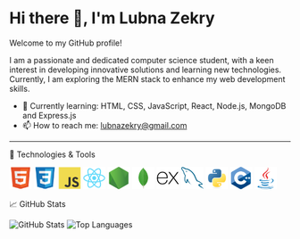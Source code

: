 # Hi there 👋, I'm Lubna Zekry

Welcome to my GitHub profile!

I am a passionate and dedicated computer science student, with a keen interest in developing innovative solutions and learning new technologies. Currently, I am exploring the MERN stack to enhance my web development skills.

- 🌱 Currently learning: HTML, CSS, JavaScript, React, Node.js, MongoDB and Express.js
- 📫 How to reach me: [lubnazekry@gmail.com](mailto:lubnazekry@gmail.com)

---
🔧 Technologies & Tools
<p align="left">
  <img src="https://raw.githubusercontent.com/devicons/devicon/master/icons/html5/html5-original.svg" alt="HTML5" width="40" height="40"/>
  <img src="https://raw.githubusercontent.com/devicons/devicon/master/icons/css3/css3-original.svg" alt="CSS3" width="40" height="40"/>
  <img src="https://raw.githubusercontent.com/devicons/devicon/master/icons/javascript/javascript-original.svg" alt="JavaScript" width="40" height="40"/>
  <img src="https://raw.githubusercontent.com/devicons/devicon/master/icons/react/react-original.svg" alt="React" width="40" height="40"/>
  <img src="https://raw.githubusercontent.com/devicons/devicon/master/icons/nodejs/nodejs-original.svg" alt="Node.js" width="40" height="40"/>
  <img src="https://raw.githubusercontent.com/devicons/devicon/master/icons/mongodb/mongodb-original.svg" alt="MongoDB" width="40" height="40"/>
  <img src="https://raw.githubusercontent.com/devicons/devicon/master/icons/express/express-original.svg" alt="Express.js" width="40" height="40"/>
  <img src="https://raw.githubusercontent.com/devicons/devicon/master/icons/mysql/mysql-original.svg" alt="MySQL" width="40" height="40"/>
  <img src="https://raw.githubusercontent.com/devicons/devicon/master/icons/python/python-original.svg" alt="Python" width="40" height="40"/>
  <img src="https://raw.githubusercontent.com/devicons/devicon/master/icons/cplusplus/cplusplus-original.svg" alt="C++" width="40" height="40"/>
  <img src="https://raw.githubusercontent.com/devicons/devicon/master/icons/java/java-original.svg" alt="Java" width="40" height="40"/>
</p>
📈 GitHub Stats
<p align="left">
  <img src="https://github-readme-stats.vercel.app/api?username=Lubna-0&show_icons=true&theme=radical" alt="GitHub Stats" />
  <img src="https://github-readme-stats.vercel.app/api/top-langs/?username=Lubna-0&layout=compact&theme=radical" alt="Top Languages" />
</p>

